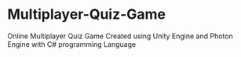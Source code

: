 # Multiplayer-Quiz-Game
Online Multiplayer Quiz Game Created using Unity Engine and Photon Engine with C# programming Language 
